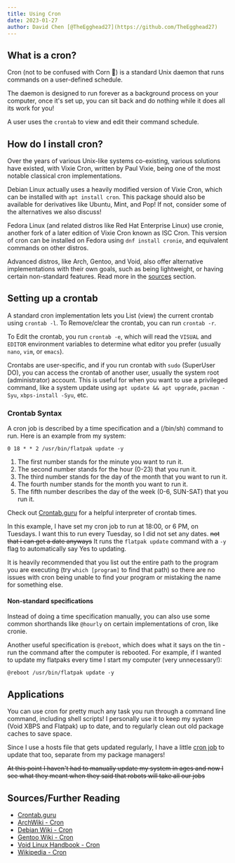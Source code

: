 ```yaml
---
title: Using Cron
date: 2023-01-27
author: David Chen [@TheEgghead27](https://github.com/TheEgghead27)
---
```


## What is a cron?

Cron (not to be confused with Corn 🌽) is a standard Unix daemon that runs commands on a user-defined schedule.

The daemon is designed to run forever as a background process on your computer, once it's set up, you can sit back and do nothing while it does all its work for you!

A user uses the `crontab` to view and edit their command schedule.

## How do I install cron?

Over the years of various Unix-like systems co-existing, various solutions have existed, with Vixie Cron, written by Paul Vixie, being one of the most notable classical cron implementations.

Debian Linux actually uses a heavily modified version of Vixie Cron, which can be installed with `apt install cron`. This package should also be available for derivatives like Ubuntu, Mint, and Pop! If not, consider some of the alternatives we also discuss!

Fedora Linux (and related distros like Red Hat Enterprise Linux) use cronie, another fork of a later edition of Vixie Cron known as ISC Cron.
This version of cron can be installed on Fedora using `dnf install cronie`, and equivalent commands on other distros.

Advanced distros, like Arch, Gentoo, and Void, also offer alternative implementations with their own goals, such as being lightweight, or having certain non-standard features. Read more in the [sources](#sourcesfurther-reading) section.

## Setting up a crontab

A standard cron implementation lets you List (view) the current crontab using `crontab -l`.
To Remove/clear the crontab, you can run `crontab -r`.

To Edit the crontab, you run `crontab -e`, which will read the `VISUAL` and `EDITOR` environment variables to determine what editor you prefer (usually `nano`, `vim`, or `emacs`).

Crontabs are user-specific, and if you run crontab with `sudo` (SuperUser DO), you can access the crontab of another user, usually the system root (administrator) account.
This is useful for when you want to use a privileged command, like a system update using `apt update && apt upgrade`, `pacman -Syu`, `xbps-install -Syu`, etc.

### Crontab Syntax

A cron job is described by a time specification and a (/bin/sh) command to run. Here is an example from my system:

```
0 18 * * 2 /usr/bin/flatpak update -y
```

1. The first number stands for the minute you want to run it.
2. The second number stands for the hour (0-23) that you run it.
3. The third number stands for the day of the month that you want to run it.
4. The fourth number stands for the month you want to run it.
5. The fifth number describes the day of the week (0-6, SUN-SAT) that you run it.

Check out [Crontab.guru](https://crontab.guru/) for a helpful interpreter of crontab times.

In this example, I have set my cron job to run at 18:00, or 6 PM, on Tuesdays. I want this to run every Tuesday, so I did not set any dates. ~~not that i can get a date anyways~~ It runs the `flatpak update` command with a `-y` flag to automatically say Yes to updating.

It is heavily recommended that you list out the entire path to the program you are executing (try `which [program]` to find that path) so there are no issues with cron being unable to find your program or mistaking the name for something else.

#### Non-standard specifications

Instead of doing a time specification manually, you can also use some common shorthands like `@hourly` on certain implementations of cron, like cronie.

Another useful specification is `@reboot`, which does what it says on the tin - run the command after the computer is rebooted.
For example, if I wanted to update my flatpaks every time I start my computer (very unnecessary!):

```
@reboot /usr/bin/flatpak update -y
```

## Applications

You can use cron for pretty much any task you run through a command line command, including shell scripts!
I personally use it to keep my system (Void XBPS and Flatpak) up to date, and to regularly clean out old package caches to save space.

Since I use a hosts file that gets updated regularly, I have a little [cron job](hosts_firewall) to update that too, separate from my package managers!

~~At this point I haven't had to manually update my system in ages and now I see what they meant when they said that robots will take all our jobs~~

## Sources/Further Reading

-   [Crontab.guru](https://crontab.guru/)
-   [ArchWiki - Cron](https://wiki.archlinux.org/title/cron)
-   [Debian Wiki - Cron](https://wiki.debian.org/cron)
-   [Gentoo Wiki - Cron](https://wiki.gentoo.org/wiki/Cron)
-   [Void Linux Handbook - Cron](https://docs.voidlinux.org/config/cron.html)
-   [Wikipedia - Cron](https://en.wikipedia.org/wiki/Cron)
